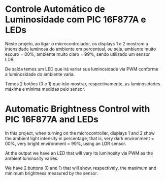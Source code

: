 # Controle Automático de Luminosidade com PIC 16F877A e LEDs

Neste projeto, ao ligar o microcontrolador, os displays 1 e 2 mostram a intensidade luminosa do ambiente em percentual, ou seja, ambiente muito escuro = 00%, ambiente muito claro = 99%, sendo utilizado um sensor LDR.

De saída temos um LED que irá variar sua luminosidade via PWM conforme a luminosidade do ambiente varia.

Temos 2 botões (0 e 1) que irão mostrar, respectivamente, as luminosidades máxima e mínima medidas pelo sensor.


# Automatic Brightness Control with PIC 16F877A and LEDs

In this project, when turning on the microcontroller, displays 1 and 2 show the ambient light intensity in percentage, that is, very dark environment = 00%, very bright environment = 99%, using an LDR sensor.

At the output we have an LED that will vary its luminosity via PWM as the ambient luminosity varies.

We have 2 buttons (0 and 1) that will show, respectively, the maximum and minimum brightness measured by the sensor.
